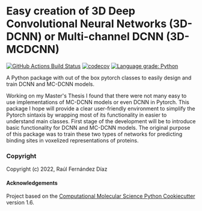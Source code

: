 Easy creation of 3D Deep Convolutional Neural Networks (3D-DCNN) or Multi-channel DCNN (3D-MCDCNN)
==============================
[//]: # (Badges)
[![GitHub Actions Build Status](https://github.com/RaulFD-creator/eztorch4conv/workflows/CI/badge.svg)](https://github.com/RaulFD-creator/eztorch4conv/actions?query=workflow%3ACI)
[![codecov](https://codecov.io/gh/RaulFD-creator/eztorch4conv/branch/main/graph/badge.svg?token=U6t3PP1uZX)](https://codecov.io/gh/RaulFD-creator/eztorch4conv)
[![Language grade: Python](https://img.shields.io/lgtm/grade/python/g/RaulFD-creator/eztorch4conv.svg?logo=lgtm&logoWidth=18)](https://lgtm.com/projects/g/RaulFD-creator/eztorch4conv/context:python)

A Python package with out of the box pytorch classes to easily design and train DCNN and MC-DCNN models. 

Working on my Master's Thesis I found that there were not many easy to use implementations of MC-DCNN models or even DCNN in Pytorch. This package I hope will provide a clear user-friendly environment to simplify the Pytorch sintaxis by wrapping most of its functionality in easier to understand main classes. First stage of the development will be to introduce basic functionality for DCNN and MC-DCNN models. The original purpose of this package was to train these two types of networks for predicting binding sites in voxelized representations of proteins.

### Copyright

Copyright (c) 2022, Raúl Fernández Díaz


#### Acknowledgements
 
Project based on the 
[Computational Molecular Science Python Cookiecutter](https://github.com/molssi/cookiecutter-cms) version 1.6.

